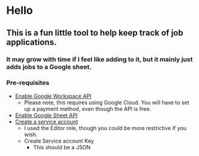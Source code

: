 # Hello
## This is a fun little tool to help keep track of job applications.
### It may grow with time if I feel like adding to it, but it mainly just adds jobs to a Google sheet.

### Pre-requisites
- [Enable Google Workspace API](https://developers.google.com/workspace/guides/enable-apis)
    - Please note, this requires using Google Cloud. You will have to set up a payment method, even though the API is free.
- [Enable Google Sheet API](https://console.cloud.google.com/marketplace/product/google/sheets.googleapis.com)
- [Create a service account](https://console.cloud.google.com/iam-admin/serviceaccounts/create)
  - I used the Editor role, though you could be more restrictive if you wish.
  - Create Service account Key
    - This should be a JSON